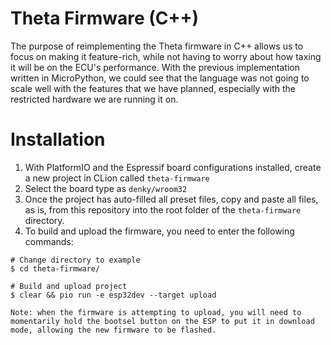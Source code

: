 Theta Firmware (C++)
=====================================
The purpose of reimplementing the Theta firmware in C++ allows us to focus on making it feature-rich, while not having to worry about how taxing it will be on the ECU's performance. With the previous implementation written in MicroPython, we could see that the language was not going to scale well with the features that we have planned, especially with the restricted hardware we are running it on.


Installation
=====================================
1. With PlatformIO and the Espressif board configurations installed, create a new project in CLion called `theta-firmware`
2. Select the board type as `denky/wroom32`
3. Once the project has auto-filled all preset files, copy and paste all files, as is, from this repository into the root folder of the `theta-firmware` directory.
4. To build and upload the firmware, you need to enter the following commands:

```shell
# Change directory to example
$ cd theta-firmware/

# Build and upload project
$ clear && pio run -e esp32dev --target upload

```

`Note: when the firmware is attempting to upload, you will need to momentarily hold the bootsel button on the ESP to put it in download mode, allowing the new firmware to be flashed.`
